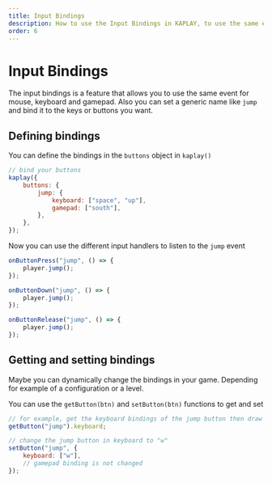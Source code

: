 ```yaml
---
title: Input Bindings
description: How to use the Input Bindings in KAPLAY, to use the same event for mouse, keyboard and gamepad.
order: 6
---
```


# Input Bindings

The input bindings is a feature that allows you to use the same event for mouse,
keyboard and gamepad. Also you can set a generic name like `jump` and bind it to
the keys or buttons you want.

## Defining bindings

You can define the bindings in the `buttons` object in `kaplay()`

```js
// bind your buttons
kaplay({
    buttons: {
        jump: {
            keyboard: ["space", "up"],
            gamepad: ["south"],
        },
    },
});
```

Now you can use the different input handlers to listen to the `jump` event

```js
onButtonPress("jump", () => {
    player.jump();
});

onButtonDown("jump", () => {
    player.jump();
});

onButtonRelease("jump", () => {
    player.jump();
});
```

## Getting and setting bindings

Maybe you can dynamically change the bindings in your game. Depending for
example of a configuration or a level.

You can use the `getButton(btn)` and `setButton(btn)` functions to get and set

```js
// for example, get the keyboard bindings of the jump button then draw ui
getButton("jump").keyboard;
```

```js
// change the jump button in keyboard to "w"
setButton("jump", {
    keyboard: ["w"],
    // gamepad binding is not changed
});
```
